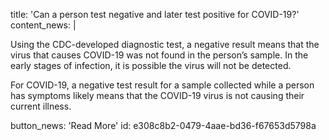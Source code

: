 title: 'Can a person test negative and later test positive for COVID-19?'
content_news: |
  <p>Using the CDC-developed diagnostic test, a negative result means that the virus that causes COVID-19 was not found in the person’s sample. In the early stages of infection, it is possible the virus will not be detected.
  </p>
  <p>For COVID-19, a negative test result for a sample collected while a person has symptoms likely means that the COVID-19 virus is not causing their current illness.
  </p>
button_news: 'Read More'
id: e308c8b2-0479-4aae-bd36-f67653d5798a
